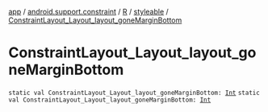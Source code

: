[app](../../../index.md) / [android.support.constraint](../../index.md) / [R](../index.md) / [styleable](index.md) / [ConstraintLayout_Layout_layout_goneMarginBottom](.)

# ConstraintLayout_Layout_layout_goneMarginBottom

`static val ConstraintLayout_Layout_layout_goneMarginBottom: `[`Int`](https://kotlinlang.org/api/latest/jvm/stdlib/kotlin/-int/index.html)
`static val ConstraintLayout_Layout_layout_goneMarginBottom: `[`Int`](https://kotlinlang.org/api/latest/jvm/stdlib/kotlin/-int/index.html)